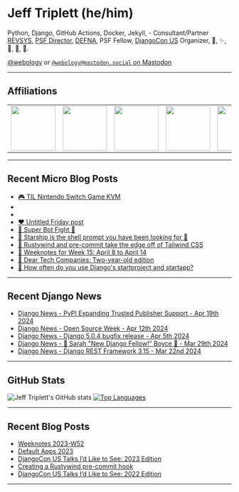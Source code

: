 # Jeff Triplett (he/him)

Python, Django, GitHub Actions, Docker, Jekyll,  - Consultant/Partner [REVSYS][], [PSF Director][], [DEFNA][], PSF Fellow, [DjangoCon US][] Organizer, 🏀, ✨, 💪, 🏃, 🤖.

<a href="https://twitter.com/webology">@webology</a> or <a href="https://mastodon.social/@webology" rel="me">`@webology@mastodon.social` on Mastodon</a>

<hr>

## Affiliations

<table border="0">
<tr>
<td><a href="https://github.com/revsys/"><img src="https://avatars.githubusercontent.com/u/308096?s=200&v=4" width="100px"></a></td>
<td><a href="https://github.com/psf/"><img src="https://avatars.githubusercontent.com/u/50630501?s=200&v=4" width="100px"></a></td>
<td><a href="https://github.com/djangocon/"><img src="https://avatars.githubusercontent.com/u/2891658?s=400&&v=4" width="100px"></a></td>
<td><a href="https://github.com/defna/"><img src="https://avatars.githubusercontent.com/u/13454395?s=200&v=4" width="100px"></a></td>
<td><a href="https://github.com/djangopackages/"><img src="https://avatars.githubusercontent.com/u/27385825?s=200&v=4" width="100px"></a></td>
</tr>
</table>

<hr>

## Recent Micro Blog Posts

<!--START_SECTION:micro-posts-->
* [🎮  TIL Nintendo Switch Game KVM](https:&#x2F;&#x2F;micro.webology.dev&#x2F;2024&#x2F;04&#x2F;21&#x2F;til-nintendo-switch.html)
* [](https:&#x2F;&#x2F;micro.webology.dev&#x2F;2024&#x2F;04&#x2F;20&#x2F;glass-i-watched.html)
* [](https:&#x2F;&#x2F;micro.webology.dev&#x2F;2024&#x2F;04&#x2F;20&#x2F;split-i-noticed.html)
* [❤️ Untitled Friday post](https:&#x2F;&#x2F;micro.webology.dev&#x2F;2024&#x2F;04&#x2F;19&#x2F;untitled-friday-post.html)
* [🤖 Super Bot Fight 🥊](https:&#x2F;&#x2F;micro.webology.dev&#x2F;2024&#x2F;04&#x2F;18&#x2F;super-bot-fight.html)
* [🚀 Starship is the shell prompt you have been looking for 🐚](https:&#x2F;&#x2F;micro.webology.dev&#x2F;2024&#x2F;04&#x2F;17&#x2F;starship-is-the.html)
* [🧰 Rustywind and pre-commit take the edge off of Tailwind CSS](https:&#x2F;&#x2F;micro.webology.dev&#x2F;2024&#x2F;04&#x2F;16&#x2F;rustywind-and-precommit.html)
* [📓 Weeknotes for Week 15: April 8 to April 14](https:&#x2F;&#x2F;micro.webology.dev&#x2F;2024&#x2F;04&#x2F;15&#x2F;weeknotes-for-week.html)
* [🧱 Dear Tech Companies: Two-year-old edition](https:&#x2F;&#x2F;micro.webology.dev&#x2F;2024&#x2F;04&#x2F;14&#x2F;dear-tech-companies.html)
* [🙋 How often do you use Django&#39;s startproject and startapp?](https:&#x2F;&#x2F;micro.webology.dev&#x2F;2024&#x2F;04&#x2F;13&#x2F;how-often-do.html)
<!--END_SECTION:micro-posts-->

<hr>

## Recent Django News

<!--START_SECTION:news-->
* [Django News - PyPI Expanding Trusted Publisher Support - Apr 19th 2024](https:&#x2F;&#x2F;django-news.com&#x2F;issues&#x2F;228)
* [Django News - Open Source Week - Apr 12th 2024](https:&#x2F;&#x2F;django-news.com&#x2F;issues&#x2F;227)
* [Django News - Django 5.0.4 bugfix release - Apr 5th 2024](https:&#x2F;&#x2F;django-news.com&#x2F;issues&#x2F;226)
* [Django News - 🎉 Sarah &quot;New Django Fellow!&quot; Boyce 🎉 - Mar 29th 2024](https:&#x2F;&#x2F;django-news.com&#x2F;issues&#x2F;225)
* [Django News - Django REST Framework 3.15  - Mar 22nd 2024](https:&#x2F;&#x2F;django-news.com&#x2F;issues&#x2F;224)
<!--END_SECTION:news-->

<hr>

## GitHub Stats

![Jeff Triplett's GitHub stats](https://github-readme-stats.vercel.app/api?username=jefftriplett&show_icons=&private_count=true&theme=dracula)  [![Top Languages](https://github-readme-stats.vercel.app/api/top-langs/?username=jefftriplett&layout=compact&theme=dracula)]()

<hr>

## Recent Blog Posts

<!--START_SECTION:posts-->
* [Weeknotes 2023-W52](https:&#x2F;&#x2F;jefftriplett.com&#x2F;2023&#x2F;weeknotes-2023-w52&#x2F;)
* [Default Apps 2023](https:&#x2F;&#x2F;jefftriplett.com&#x2F;2023&#x2F;default-apps-2023&#x2F;)
* [DjangoCon US Talks I’d Like to See: 2023 Edition](https:&#x2F;&#x2F;jefftriplett.com&#x2F;2023&#x2F;djangocon-us-talks-i-d-like-to-see-2023-edition&#x2F;)
* [Creating a Rustywind pre-commit hook](https:&#x2F;&#x2F;jefftriplett.com&#x2F;2023&#x2F;rustywind-pre-commit-hook&#x2F;)
* [DjangoCon US Talks I’d Like to See: 2022 Edition](https:&#x2F;&#x2F;jefftriplett.com&#x2F;2022&#x2F;djangocon-us-talks-i-d-like-to-see-2022-edition&#x2F;)
<!--END_SECTION:posts-->

<hr>

[DEFNA]: https://www.defna.org/
[DjangoCon US]: http://djangocon.us/
[PSF Director]: https://www.python.org/psf/members/#board-of-directors
[REVSYS]: https://www.revsys.com/
